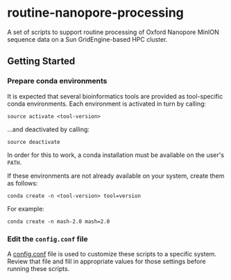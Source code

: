 # routine-nanopore-processing

A set of scripts to support routine processing of Oxford Nanopore MinION sequence data on a Sun GridEngine-based HPC cluster.

## Getting Started

### Prepare conda environments

It is expected that several bioinformatics tools are provided as tool-specific conda environments. Each environment is activated in turn by calling:

```
source activate <tool-version>
```

...and deactivated by calling:

```
source deactivate
```

In order for this to work, a conda installation must be available on the user's `PATH`.

If these environments are not already available on your system, create them as follows:

```
conda create -n <tool-version> tool=version
```

For example:

```
conda create -n mash-2.0 mash=2.0
```

### Edit the `config.conf` file

A [config.conf](config.conf) file is used to customize these scripts to a specific system. Review that file and fill in appropriate values for those settings before running these scripts.
